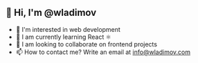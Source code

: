 ##  👋 Hi, I'm @wladimov
- 👀 I'm interested in web development
- 🌱 I am currently learning React ⚛️
- 💞️ I am looking to collaborate on frontend projects
- 📫 How to contact me? Write an email at [info@wladimov.com](mailto:info@wladimov.com)
